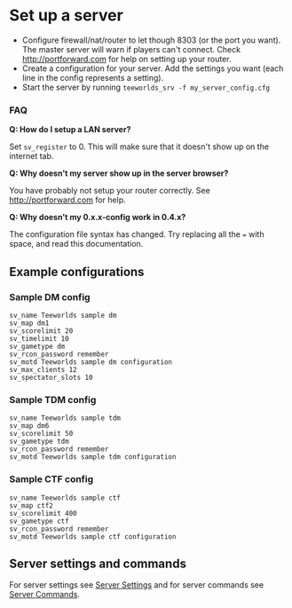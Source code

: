 # Set up a server

- Configure firewall/nat/router to let though 8303 (or the port you want). The master server will warn if players can't connect. Check http://portforward.com for help on setting up your router.
- Create a configuration for your server. Add the settings you want (each line in the config represents a setting).
- Start the server by running `teeworlds_srv -f my_server_config.cfg`

### FAQ

**Q: How do I setup a LAN server?**

Set `sv_register` to 0. This will make sure that it doesn't show up on the internet tab.

**Q: Why doesn't my server show up in the server browser?**

You have probably not setup your router correctly. See http://portforward.com for help.

**Q: Why doesn't my 0.x.x-config work in 0.4.x?**

The configuration file syntax has changed. Try replacing all the `=` with space, and read this documentation.

## Example configurations

### Sample DM config
```
sv_name Teeworlds sample dm
sv_map dm1
sv_scorelimit 20
sv_timelimit 10
sv_gametype dm
sv_rcon_password remember
sv_motd Teeworlds sample dm configuration
sv_max_clients 12
sv_spectator_slots 10
```
### Sample TDM config
```
sv_name Teeworlds sample tdm
sv_map dm6
sv_scorelimit 50
sv_gametype tdm
sv_rcon_password remember
sv_motd Teeworlds sample tdm configuration
```

### Sample CTF config
```
sv_name Teeworlds sample ctf
sv_map ctf2
sv_scorelimit 400
sv_gametype ctf
sv_rcon_password remember
sv_motd Teeworlds sample ctf configuration
```

## Server settings and commands

For server settings see [Server Settings](server_settings.md) and for server commands see [Server Commands](server_commands.md).
